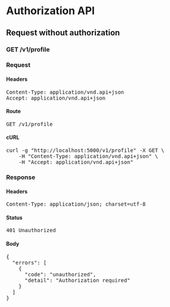 # Authorization API

## Request without authorization

### GET /v1/profile
### Request

#### Headers

<pre>Content-Type: application/vnd.api+json
Accept: application/vnd.api+json</pre>

#### Route

<pre>GET /v1/profile</pre>

#### cURL

<pre class="request">curl -g &quot;http://localhost:5000/v1/profile&quot; -X GET \
	-H &quot;Content-Type: application/vnd.api+json&quot; \
	-H &quot;Accept: application/vnd.api+json&quot;</pre>

### Response

#### Headers

<pre>Content-Type: application/json; charset=utf-8</pre>

#### Status

<pre>401 Unauthorized</pre>

#### Body

<pre>{
  "errors": [
    {
      "code": "unauthorized",
      "detail": "Authorization required"
    }
  ]
}</pre>
